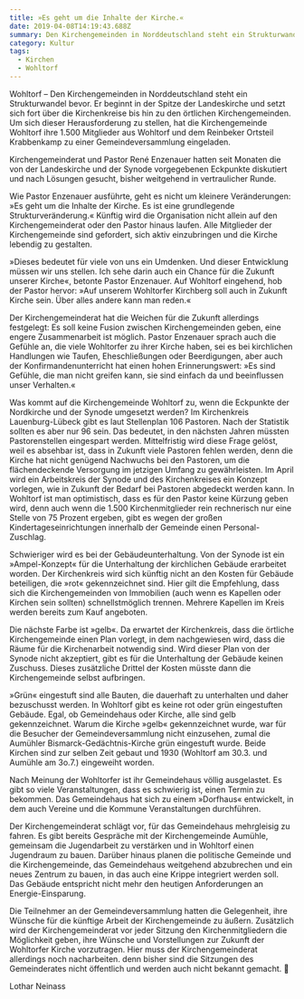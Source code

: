 ```yaml
---
title: »Es geht um die Inhalte der Kirche.«
date: 2019-04-08T14:19:43.688Z
summary: Den Kirchengemeinden in Norddeutschland steht ein Strukturwandel bevor.
category: Kultur
tags:
  - Kirchen
  - Wohltorf
---
```

Wohltorf – Den Kirchengemeinden in Norddeutschland steht ein Strukturwandel bevor. Er beginnt  in der Spitze der Landeskirche und setzt sich fort über die Kirchenkreise bis hin zu den örtlichen Kirchengemeinden. Um sich dieser Herausforderung zu stellen, hat die Kirchengemeinde Wohltorf ihre 1.500 Mitglieder aus Wohltorf und dem Reinbeker Ortsteil Krabbenkamp zu einer Gemeindeversammlung eingeladen.

Kirchengemeinderat und Pastor René Enzenauer hatten seit Monaten die von der Landeskirche und der Synode vorgegebenen Eckpunkte diskutiert und nach Lösungen gesucht, bisher weitgehend in vertraulicher Runde. 

Wie Pastor Enzenauer ausführte, geht es nicht um kleinere Veränderungen: »Es geht um die Inhalte der Kirche. Es ist eine grundlegende Strukturveränderung.« Künftig wird die Organisation nicht allein auf den Kirchengemeinderat oder den Pastor hinaus laufen. Alle Mitglieder der Kirchengemeinde sind gefordert, sich aktiv einzubringen und die Kirche lebendig zu gestalten. 

»Dieses bedeutet für  viele von uns ein Umdenken. Und dieser Entwicklung müssen wir uns stellen. Ich sehe darin auch ein Chance für die Zukunft unserer Kirche«, betonte Pastor Enzenauer. Auf Wohltorf eingehend, hob der Pastor hervor: »Auf unserem Wohltorfer Kirchberg soll auch in Zukunft Kirche sein. Über alles andere kann man reden.« 

Der Kirchengemeinderat hat die Weichen für die Zukunft allerdings festgelegt: Es soll keine Fusion zwischen Kirchengemeinden geben,  eine engere Zusammenarbeit ist möglich. Pastor Enzenauer sprach auch die Gefühle an, die viele Wohltorfer zu ihrer Kirche haben,  sei es bei kirchlichen Handlungen wie Taufen, Eheschließungen oder Beerdigungen, aber auch der Konfirmandenunterricht hat einen hohen Erinnerungswert: »Es sind Gefühle, die man nicht greifen kann, sie sind einfach da und beeinflussen unser Verhalten.«

Was kommt auf die Kirchengemeinde Wohltorf zu, wenn die Eckpunkte der Nordkirche und der Synode umgesetzt werden? Im Kirchenkreis Lauenburg-Lübeck gibt es laut Stellenplan 106 Pastoren. Nach der Statistik sollten es aber nur 96 sein. Das bedeutet, in den nächsten Jahren müssten Pastorenstellen eingespart werden. Mittelfristig wird diese Frage gelöst, weil es absehbar ist, dass in Zukunft viele Pastoren  fehlen werden, denn die Kirche hat nicht genügend Nachwuchs bei den Pastoren, um die flächendeckende Versorgung im jetzigen Umfang zu gewährleisten. Im April wird ein Arbeitskreis der Synode und des Kirchenkreises ein Konzept vorlegen, wie in Zukunft der Bedarf bei Pastoren abgedeckt werden kann.In Wohltorf ist man optimistisch, dass es für den Pastor keine Kürzung geben wird, denn auch wenn die 1.500 Kirchenmitglieder rein rechnerisch nur eine Stelle von 75 Prozent ergeben, gibt es wegen der großen Kindertageseinrichtungen innerhalb der Gemeinde einen Personal-Zuschlag.

Schwieriger wird es bei der Gebäudeunterhaltung. Von der Synode ist ein »Ampel-Konzept« für die Unterhaltung der kirchlichen Gebäude erarbeitet worden. Der Kirchenkreis wird sich künftig nicht an den Kosten für  Gebäude beteiligen, die »rot« gekennzeichnet sind. Hier gilt die Empfehlung, dass sich die Kirchengemeinden von  Immobilien (auch wenn es Kapellen oder Kirchen sein sollten) schnellstmöglich trennen. Mehrere Kapellen im Kreis werden bereits zum Kauf angeboten.

Die nächste Farbe ist »gelb«. Da erwartet der Kirchenkreis, dass  die örtliche Kirchengemeinde einen Plan vorlegt, in dem nachgewiesen wird, dass die Räume für die Kirchenarbeit notwendig sind. Wird dieser Plan von der Synode nicht akzeptiert, gibt es für die Unterhaltung der Gebäude keinen Zuschuss. Dieses zusätzliche Drittel der Kosten müsste dann die Kirchengemeinde selbst aufbringen.  

»Grün« eingestuft sind alle Bauten, die dauerhaft zu unterhalten und daher bezuschusst werden. In Wohltorf gibt es keine rot oder grün eingestuften Gebäude. Egal, ob Gemeindehaus oder Kirche, alle sind gelb gekennzeichnet. Warum die Kirche »gelb« gekennzeichnet wurde, war für die Besucher der Gemeindeversammlung nicht einzusehen, zumal die Aumühler Bismarck-Gedächtnis-Kirche grün eingestuft wurde. Beide Kirchen sind zur selben Zeit gebaut und 1930 (Wohltorf am 30.3. und Aumühle am 3o.7.) eingeweiht worden.

Nach Meinung der Wohltorfer ist ihr Gemeindehaus völlig ausgelastet. Es gibt so viele Veranstaltungen, dass es schwierig ist, einen Termin zu bekommen. Das Gemeindehaus hat sich zu einem »Dorfhaus« entwickelt, in dem auch Vereine und die Kommune Veranstaltungen durchführen.

Der Kirchengemeinderat schlägt vor, für das Gemeindehaus mehrgleisig zu fahren. Es gibt bereits Gespräche mit der Kirchengemeinde Aumühle, gemeinsam die Jugendarbeit zu verstärken und in Wohltorf einen Jugendraum zu bauen. Darüber hinaus planen die politische Gemeinde und die Kirchengemeinde, das Gemeindehaus weitgehend abzubrechen und ein neues Zentrum zu bauen, in das auch eine Krippe integriert werden soll. Das Gebäude entspricht nicht mehr den heutigen Anforderungen an Energie-Einsparung.

Die Teilnehmer an der Gemeindeversammlung hatten die Gelegenheit, ihre Wünsche für die künftige Arbeit der Kirchengemeinde zu äußern. Zusätzlich wird der Kirchengemeinderat vor jeder Sitzung den Kirchenmitgliedern die Möglichkeit geben, ihre Wünsche und Vorstellungen zur Zukunft der Wohltorfer Kirche vorzutragen. Hier muss der Kirchengemeinderat allerdings noch nacharbeiten. denn bisher sind die Sitzungen des Gemeinderates nicht öffentlich und werden auch nicht bekannt gemacht. 

Lothar Neinass
